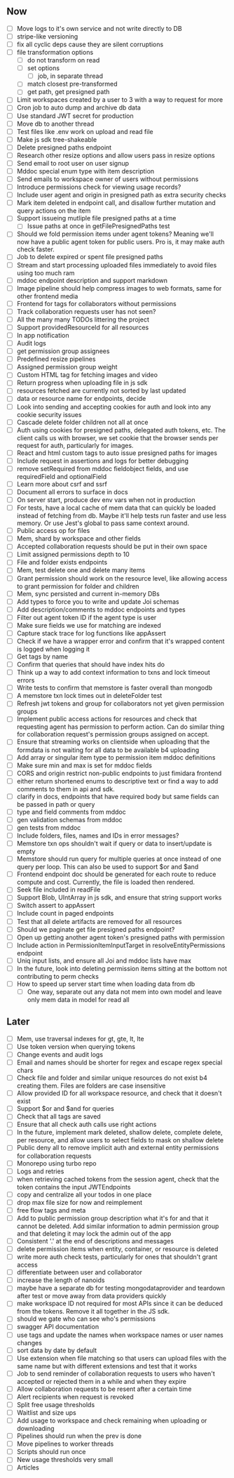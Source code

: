 ## Now

- [ ] Move logs to it's own service and not write directly to DB
- [ ] stripe-like versioning
- [ ] fix all cyclic deps cause they are silent corruptions
- [ ] file transformation options
  - [ ] do not transform on read
  - [ ] set options
    - [ ] job, in separate thread
  - [ ] match closest pre-transformed
  - [ ] get path, get presigned path
- [ ] Limit workspaces created by a user to 3 with a way to request for more
- [ ] Cron job to auto dump and archive db data
- [ ] Use standard JWT secret for production
- [ ] Move db to another thread
- [ ] Test files like .env work on upload and read file
- [ ] Make js sdk tree-shakeable
- [ ] Delete presigned paths endpoint
- [ ] Research other resize options and allow users pass in resize options
- [ ] Send email to root user on user signup
- [ ] Mddoc special enum type with item description
- [ ] Send emails to workspace owner of users without permissions
- [ ] Introduce permissions check for viewing usage records?
- [ ] Include user agent and origin in presigned path as extra security checks
- [ ] Mark item deleted in endpoint call, and disallow further mutation and query actions on the item
- [ ] Support issueing mutliple file presigned paths at a time
  - [ ] Issue paths at once in getFilePresignedPaths test
- [ ] Should we fold permission items under agent tokens? Meaning we'll now have a public agent token for public users. Pro is, it may make auth check faster.
- [ ] Job to delete expired or spent file presigned paths
- [ ] Stream and start processing uploaded files immediately to avoid files using too much ram
- [ ] mddoc endpoint description and support markdown
- [ ] Image pipeline should help compress images to web formats, same for other frontend media
- [ ] Frontend for tags for collaborators without permissions
- [ ] Track collaboration requests user has not seen?
- [ ] All the many many TODOs littering the project
- [ ] Support providedResourceId for all resources
- [ ] In app notification
- [ ] Audit logs
- [ ] get permission group assignees
- [ ] Predefined resize pipelines
- [ ] Assigned permission group weight
- [ ] Custom HTML tag for fetching images and video
- [ ] Return progress when uploading file in js sdk
- [ ] resources fetched are currently not sorted by last updated
- [ ] data or resource name for endpoints, decide
- [ ] Look into sending and accepting cookies for auth and look into any cookie security issues
- [ ] Cascade delete folder children not all at once
- [ ] Auth using cookies for presigned paths, delegated auth tokens, etc. The client calls us with browser, we set cookie that the browser sends per request for auth, particularly for images.
- [ ] React and html custom tags to auto issue presigned paths for images
- [ ] Include request in assertions and logs for better debugging
- [ ] remove setRequired from mddoc fieldobject fields, and use requiredField and optionalField
- [ ] Learn more about csrf and ssrf
- [ ] Document all errors to surface in docs
- [ ] On server start, produce dev env vars when not in production
- [ ] For tests, have a local cache of mem data that can quickly be loaded instead of fetching from db. Maybe it'll help tests run faster and use less memory. Or use Jest's global to pass same context around.
- [ ] Public access op for files
- [ ] Mem, shard by workspace and other fields
- [ ] Accepted collaboration requests should be put in their own space
- [ ] Limit assigned permissions depth to 10
- [ ] File and folder exists endpoints
- [ ] Mem, test delete one and delete many items
- [ ] Grant permission should work on the resource level, like allowing access to grant permission for folder and children
- [ ] Mem, sync persisted and current in-memory DBs
- [ ] Add types to force you to write and update Joi schemas
- [ ] Add description/comments to mddoc endpoints and types
- [ ] Filter out agent token ID if the agent type is user
- [ ] Make sure fields we use for matching are indexed
- [ ] Capture stack trace for log functions like appAssert
- [ ] Check if we have a wrapper error and confirm that it's wrapped content is logged when logging it
- [ ] Get tags by name
- [ ] Confirm that queries that should have index hits do
- [ ] Think up a way to add context information to txns and lock timeout errors
- [ ] Write tests to confirm that memstore is faster overall than mongodb
- [ ] A memstore txn lock times out in deleteFolder test
- [ ] Refresh jwt tokens and group for collaborators not yet given permission groups
- [ ] Implement public access actions for resources and check that requesting agent has permission to perform action. Can do similar thing for collaboration request's permission groups assigned on accept.
- [ ] Ensure that streaming works on clientside when uploading that the formdata is not waiting for all data to be available b4 uploading
- [ ] Add array or singular item type to permission item mddoc definitions
- [ ] Make sure min and max is set for mddoc fields
- [ ] CORS and origin restrict non-public endpoints to just fimidara frontend
- [ ] either return shortened enums to descriptive text or find a way to add comments to them in api and sdk.
- [ ] clarify in docs, endpoints that have required body but same fields can be passed in path or query
- [ ] type and field comments from mddoc
- [ ] gen validation schemas from mddoc
- [ ] gen tests from mddoc
- [ ] Include folders, files, names and IDs in error messages?
- [ ] Memstore txn ops shouldn't wait if query or data to insert/update is empty
- [ ] Memstore should run query for multiple queries at once instead of one query per loop. This can also be used to support $or and $and
- [ ] Frontend endpoint doc should be generated for each route to reduce compute and cost. Currently, the file is loaded then rendered.
- [ ] Seek file included in readFile
- [ ] Support Blob, UIntArray in js sdk, and ensure that string support works
- [ ] Switch assert to appAssert
- [ ] Include count in paged endpoints
- [ ] Test that all delete artifacts are removed for all resources
- [ ] Should we paginate get file presigned paths endpoint?
- [ ] Open up getting another agent token's presigned paths with permission
- [ ] Include action in PermissionItemInputTarget in resolveEntityPermissions endpoint
- [ ] Uniq input lists, and ensure all Joi and mddoc lists have max
- [ ] In the future, look into deleting permission items sitting at the bottom not contributing to perm checks
- [ ] How to speed up server start time when loading data from db
  - [ ] One way, separate out any data not mem into own model and leave only mem data in model for read all

## Later

- [ ] Mem, use traversal indexes for gt, gte, lt, lte
- [ ] Use token version when querying tokens
- [ ] Change events and audit logs
- [ ] Email and names should be shorter for regex and escape regex special chars
- [ ] Check file and folder and similar unique resources do not exist b4 creating them. Files are folders are case insensitive
- [ ] Allow provided ID for all workspace resource, and check that it doesn't exist
- [ ] Support $or and $and for queries
- [ ] Check that all tags are saved
- [ ] Ensure that all check auth calls use right actions
- [ ] In the future, implement mark deleted, shallow delete, complete delete, per resource, and allow users to select fields to mask on shallow delete
- [ ] Public deny all to remove implicit auth and external entity permissions for collaboration requests
- [ ] Monorepo using turbo repo
- [ ] Logs and retries
- [ ] when retrieving cached tokens from the session agent, check that the token contains the input JWTEndpoints
- [ ] copy and centralize all your todos in one place
- [ ] drop max file size for now and reimplement
- [ ] free flow tags and meta
- [ ] Add to public permission group description what it's for and that it cannot be deleted. Add similar information to admin permission group and that deleting it may lock the admin out of the app
- [ ] Consistent '.' at the end of descriptions and messages
- [ ] delete permission items when entity, container, or resource is deleted
- [ ] write more auth check tests, particularly for ones that shouldn't grant access
- [ ] differentiate between user and collaborator
- [ ] increase the length of nanoids
- [ ] maybe have a separate db for testing mongodataprovider and teardown after test or move away from data providers quickly
- [ ] make workspace ID not required for most APIs since it can be deduced from the tokens. Remove it all together in the JS sdk.
- [ ] should we gate who can see who's permissions
- [ ] swagger API documentation
- [ ] use tags and update the names when workspace names or user names changes
- [ ] sort data by date by default
- [ ] Use extension when file matching so that users can upload files with the same name but with different extensions and test that it works
- [ ] Job to send reminder of collaboration requests to users who haven't accepted or rejected them in a while and when they expire
- [ ] Allow collaboration requests to be resent after a certain time
- [ ] Alert recipients when request is revoked
- [ ] Split free usage thresholds
- [ ] Waitlist and size ups
- [ ] Add usage to workspace and check remaining when uploading or downloading
- [ ] Pipelines should run when the prev is done
- [ ] Move pipelines to worker threads
- [ ] Scripts should run once
- [ ] New usage thresholds very small
- [ ] Articles
